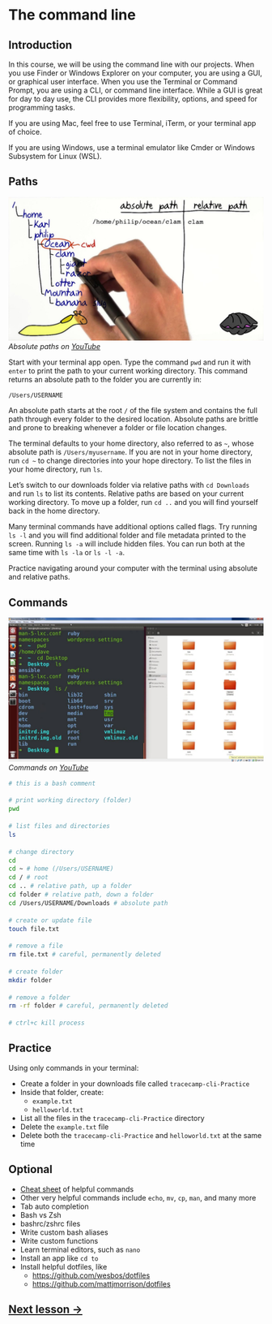 # The command line

## Introduction

In this course, we will be using the command line with our projects. When you use Finder or Windows Explorer on your computer, you are using a GUI, or graphical user interface. When you use the Terminal or Command Prompt, you are using a CLI, or command line interface. While a GUI is great for day to day use, the CLI provides more flexibility, options, and speed for programming tasks.

If you are using Mac, feel free to use Terminal, iTerm, or your terminal app of choice.

If you are using Windows, use a terminal emulator like Cmder or Windows Subsystem for Linux (WSL).

## Paths

[![](../images/maxresdefault-paths.jpg)](https://www.youtube.com/watch?v=ephId3mYu9o)
_Absolute paths on [YouTube](https://www.youtube.com/watch?v=ephId3mYu9o)_

Start with your terminal app open. Type the command `pwd` and run it with `enter` to print the path to your current working directory. This command returns an absolute path to the folder you are currently in:

```
/Users/USERNAME
```

An absolute path starts at the root `/` of the file system and contains the full path through every folder to the desired location. Absolute paths are brittle and prone to breaking whenever a folder or file location changes.

The terminal defaults to your home directory, also referred to as `~`, whose absolute path is `/Users/myusername`. If you are not in your home directory, run `cd ~` to change directories into your hope directory. To list the files in your home directory, run `ls`.

Let’s switch to our downloads folder via relative paths with `cd Downloads` and run `ls` to list its contents. Relative paths are based on your current working directory. To move up a folder, run `cd ..` and you will find yourself back in the home directory.

Many terminal commands have additional options called flags. Try running `ls -l` and you will find additional folder and file metadata printed to the screen. Running `ls -a` will include hidden files. You can run both at the same time with `ls -la` or `ls -l -a`.

Practice navigating around your computer with the terminal using absolute and relative paths.

## Commands

[![](../images/maxresdefault-linux-cli.jpg)](https://www.youtube.com/watch?v=id3DGvljhT4)
_Commands on [YouTube](https://www.youtube.com/watch?v=id3DGvljhT4)_

```bash
# this is a bash comment

# print working directory (folder)
pwd

# list files and directories
ls

# change directory
cd
cd ~ # home (/Users/USERNAME)
cd / # root
cd .. # relative path, up a folder
cd folder # relative path, down a folder
cd /Users/USERNAME/Downloads # absolute path

# create or update file
touch file.txt

# remove a file
rm file.txt # careful, permanently deleted

# create folder
mkdir folder

# remove a folder
rm -rf folder # careful, permanently deleted

# ctrl+c kill process
```

## Practice

Using only commands in your terminal:

- Create a folder in your downloads file called `tracecamp-cli-Practice`
- Inside that folder, create:
  - `example.txt`
  - `helloworld.txt`
- List all the files in the `tracecamp-cli-Practice` directory
- Delete the `example.txt` file
- Delete both the `tracecamp-cli-Practice` and `helloworld.txt` at the same time

## Optional

- [Cheat sheet](https://gist.github.com/LeCoupa/122b12050f5fb267e75f) of helpful commands
- Other very helpful commands include `echo`, `mv`, `cp`, `man`, and many more
- Tab auto completion
- Bash vs Zsh
- bashrc/zshrc files
- Write custom bash aliases
- Write custom functions
- Learn terminal editors, such as `nano`
- Install an app like `cd to`
- Install helpful dotfiles, like
  - https://github.com/wesbos/dotfiles
  - https://github.com/mattjmorrison/dotfiles

## [Next lesson →](./02-installation.md)
